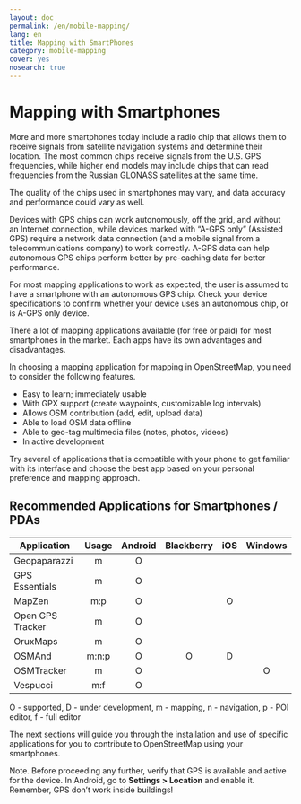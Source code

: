 ```yaml
---
layout: doc
permalink: /en/mobile-mapping/
lang: en
title: Mapping with SmartPhones
category: mobile-mapping
cover: yes
nosearch: true
---
```


Mapping with Smartphones
=============================

More and more smartphones today include a radio chip that allows them to
receive signals from satellite navigation systems and determine their
location. The most common chips receive signals from the U.S. GPS
frequencies, while higher end models may include chips that can read
frequencies from the Russian GLONASS satellites at the same time.

The quality of the chips used in smartphones may vary, and data accuracy
and performance could vary as well.

Devices with GPS chips can work autonomously, off the grid, and without
an Internet connection, while devices marked with “A-GPS only” (Assisted
GPS) require a network data connection (and a mobile signal from a
telecommunications company) to work correctly. A-GPS data can help
autonomous GPS chips perform better by pre-caching data for better
performance.

For most mapping applications to work as expected, the user is assumed
to have a smartphone with an autonomous GPS chip. Check your device
specifications to confirm whether your device uses an autonomous chip,
or is A-GPS only device.

There a lot of mapping applications available (for free or paid) for
most smartphones in the market. Each apps have its own advantages and
disadvantages.

In choosing a mapping application for mapping in OpenStreetMap, you need
to consider the following features.

-   Easy to learn; immediately usable
-   With GPX support (create waypoints, customizable log intervals)
-   Allows OSM contribution (add, edit, upload data)
-   Able to load OSM data offline
-   Able to geo-tag multimedia files (notes, photos, videos)
-   In active development

Try several of applications that is compatible with your phone to get
familiar with its interface and choose the best app based on your
personal preference and mapping approach.

Recommended Applications for Smartphones / PDAs
-----------------------------------------------------

| Application      | Usage  | Android  | Blackberry | iOS     | Windows |
| ---------------- | :----: | :------: | :--------: | :-----: | :-----: |
| Geopaparazzi     | m      | O        |            |         |         |
| GPS Essentials   | m      | O        |            |         |         |
| MapZen           | m:p    | O        |            | O       |         |
| Open GPS Tracker | m      | O        |            |         |         |
| OruxMaps         | m      | O        |            |         |         |
| OSMAnd           | m:n:p  | O        | O          | D       |         |
| OSMTracker       | m      | O        |            |         | O       |
| Vespucci         | m:f    | O        |            |         |         |

O - supported, D - under development, m - mapping, n - navigation, p - POI editor, f - full editor


The next sections will guide you through the installation and use of specific applications
for you to contribute to OpenStreetMap using your smartphones.

Note. Before proceeding any further, verify that GPS is available and
active for the device. In Android, go to **Settings \> Location** and enable it.
Remember, GPS don’t work inside buildings!